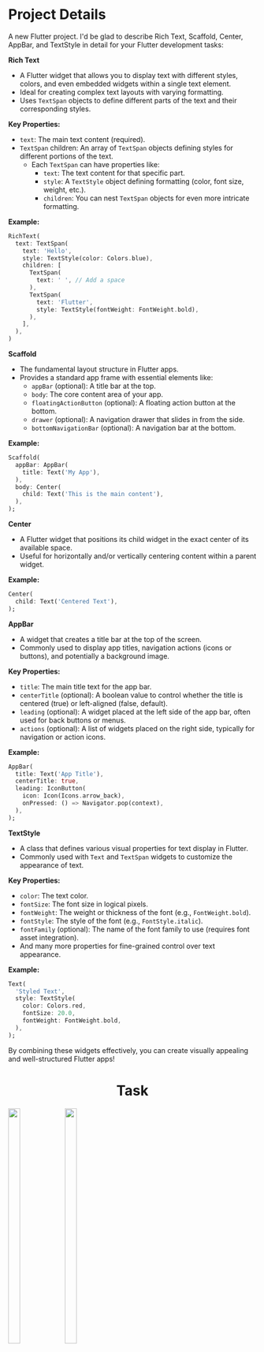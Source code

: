 # Project Details

A new Flutter project.
I'd be glad to describe Rich Text, Scaffold, Center, AppBar, and TextStyle in detail for your Flutter development tasks:

**Rich Text**

- A Flutter widget that allows you to display text with different styles, colors, and even embedded widgets within a single text element.
- Ideal for creating complex text layouts with varying formatting.
- Uses `TextSpan` objects to define different parts of the text and their corresponding styles.

**Key Properties:**

- `text`: The main text content (required).
- `TextSpan` children: An array of `TextSpan` objects defining styles for different portions of the text.
  - Each `TextSpan` can have properties like:
    - `text`: The text content for that specific part.
    - `style`: A `TextStyle` object defining formatting (color, font size, weight, etc.).
    - `children`: You can nest `TextSpan` objects for even more intricate formatting.

**Example:**

```dart
RichText(
  text: TextSpan(
    text: 'Hello',
    style: TextStyle(color: Colors.blue),
    children: [
      TextSpan(
        text: ' ', // Add a space
      ),
      TextSpan(
        text: 'Flutter',
        style: TextStyle(fontWeight: FontWeight.bold),
      ),
    ],
  ),
)
```

**Scaffold**

- The fundamental layout structure in Flutter apps.
- Provides a standard app frame with essential elements like:
  - `appBar` (optional): A title bar at the top.
  - `body`: The core content area of your app.
  - `floatingActionButton` (optional): A floating action button at the bottom.
  - `drawer` (optional): A navigation drawer that slides in from the side.
  - `bottomNavigationBar` (optional): A navigation bar at the bottom.

**Example:**

```dart
Scaffold(
  appBar: AppBar(
    title: Text('My App'),
  ),
  body: Center(
    child: Text('This is the main content'),
  ),
);
```

**Center**

- A Flutter widget that positions its child widget in the exact center of its available space.
- Useful for horizontally and/or vertically centering content within a parent widget.

**Example:**

```dart
Center(
  child: Text('Centered Text'),
);
```

**AppBar**

- A widget that creates a title bar at the top of the screen.
- Commonly used to display app titles, navigation actions (icons or buttons), and potentially a background image.

**Key Properties:**

- `title`: The main title text for the app bar.
- `centerTitle` (optional): A boolean value to control whether the title is centered (true) or left-aligned (false, default).
- `leading` (optional): A widget placed at the left side of the app bar, often used for back buttons or menus.
- `actions` (optional): A list of widgets placed on the right side, typically for navigation or action icons.

**Example:**

```dart
AppBar(
  title: Text('App Title'),
  centerTitle: true,
  leading: IconButton(
    icon: Icon(Icons.arrow_back),
    onPressed: () => Navigator.pop(context),
  ),
);
```

**TextStyle**

- A class that defines various visual properties for text display in Flutter.
- Commonly used with `Text` and `TextSpan` widgets to customize the appearance of text.

**Key Properties:**

- `color`: The text color.
- `fontSize`: The font size in logical pixels.
- `fontWeight`: The weight or thickness of the font (e.g., `FontWeight.bold`).
- `fontStyle`: The style of the font (e.g., `FontStyle.italic`).
- `fontFamily` (optional): The name of the font family to use (requires font asset integration).
- And many more properties for fine-grained control over text appearance.

**Example:**

```dart
Text(
  'Styled Text',
  style: TextStyle(
    color: Colors.red,
    fontSize: 20.0,
    fontWeight: FontWeight.bold,
  ),
);
```

By combining these widgets effectively, you can create visually appealing and well-structured Flutter apps!


<h1 align="center">Task</h1>
<p>
  <img src="https://github.com/Avesh6754/demo_ui/assets/149478146/cf6ac99a-0bde-4377-9173-85f0dee5e404" width="22%" Height="35%">
  <img src="https://github.com/Avesh6754/demo_ui/assets/149478146/f0aee2ea-f7b6-418b-8890-e5cdc2380524" width="22%" Height="35%">
</p>


